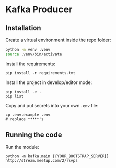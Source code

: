 # Kafka Producer

## Installation

Create a virtual environment inside the repo folder:
```sh
python -m venv .venv
source .venv/bin/activate
```

Install the requirements:
```
pip install -r requirements.txt
```

Install the project in develop/editor mode:
```
pip install -e .
pip list
```

Copy and put secrets into your own `.env` file:
```
cp .env.example .env
# replace *****'s
```

## Running the code

Run the module:
```
python -m kafka.main {{YOUR_BOOTSTRAP_SERVER}} http://stream.meetup.com/2/rsvps
```
